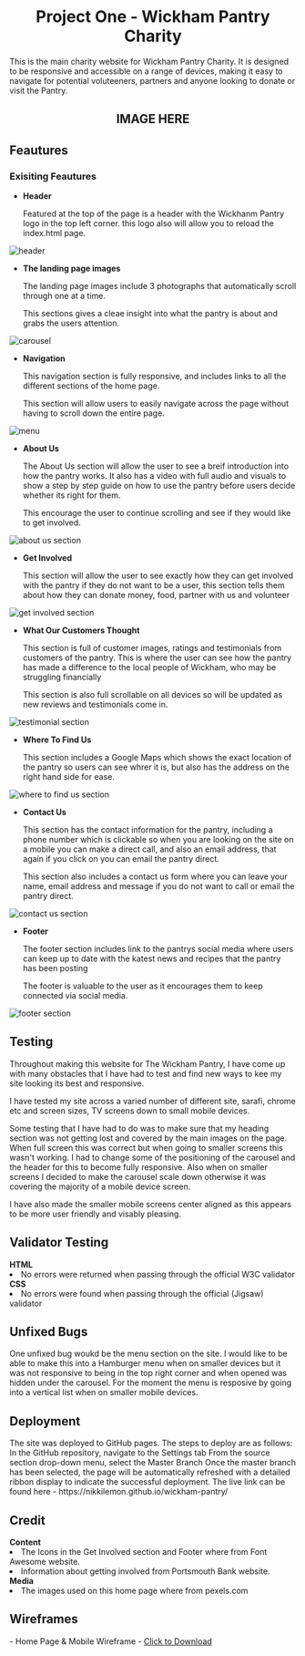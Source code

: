<h1 align="center">Project One - Wickham Pantry Charity</h1>

This is the main charity website for Wickham Pantry Charity. It is designed to be responsive and accessible on a range of devices, making it easy to navigate for potential voluteeners, partners and anyone looking to donate or visit the Pantry. 

<h2 align="center"> IMAGE HERE</h2>

<h2>Feautures</h2>

<h3>Exisiting Feautures</h3>
<ul>
<li><b>Header</b></li>
<p>Featured at the top of the page is a header with the Wickhanm Pantry logo in the top left corner. this logo also will allow you to reload the index.html page.</p>
</ul>
<img src="assets/images/header.png" alt="header" title="header title">


<ul>
<li><b>The landing page images</b>
</li>
<p>The landing page images include 3 photographs that automatically scroll through one at a time. 

This sections gives a cleae insight into what the pantry is about and grabs the users attention.</p>
</ul>

<img src="assets/images/carousel.png" alt="carousel" title="carousel">

<ul>
<li><b>Navigation</b>
</li>
<p>This navigation section is fully responsive, and includes links to all the different sections of the home page. 

This section will allow users to easily navigate across the page without having to scroll down the entire page.</p>
</ul>

<img src="assets/images/menu.png" alt="menu" title="menu">

<ul>
<li><b>About Us</b>
</li>
<p>The About Us section will allow the user to see a breif introduction into how the pantry works. It also has a video with full audio and visuals to show a step by step guide on how to use the pantry before users decide whether its right for them. 

This encourage the user to continue scrolling and see if they would like to get involved.</p>
</ul>

<img src="assets/images/about-us.png" alt="about us section" title="about us">

<ul>
<li><b>Get Involved</b>
</li>
<p>This section will allow the user to see exactly how they can get involved with the pantry if they do not want to be a user, this section tells them about how they can donate money, food, partner with us and volunteer</p>
</ul>

<img src="assets/images/get-involved.png" alt="get involved section" title="get involved">

<ul>
<li><b>What Our Customers Thought</b>
</li>
<p>This section is full of customer images, ratings and testimonials from customers of the pantry. This is where the user can see how the pantry has made a difference to the local people of Wickham, who may be struggling financially 

This section is also full scrollable on all devices so will be updated as new reviews and testimonials come in.</p>
</ul>

<img src="assets/images/testimonials.png" alt="testimonial section" title="testimonials">

<ul>
<li><b>Where To Find Us</b>
</li>
<p>This section includes a Google Maps which shows the exact location of the pantry so users can see whrer it is, but also has the address on the right hand side for ease. </p>
</ul>

<img src="assets/images/find-us.png" alt="where to find us section" title="find us">

<ul>
<li><b>Contact Us</b>
</li>
<p>This section has the contact information for the pantry, including a phone number which is clickable so when you are looking on the site on a mobile you can make a direct call, and also an email address, that again if you click on you can email the pantry direct. 

This section also includes a contact us form where you can leave your name, email address and message if you do not want to call or email the pantry direct.</p>
</ul>

<img src="assets/images/contact-us.png" alt="contact us section" title="contact us">

<ul>
<li><b>Footer</b>
</li>
<p>The footer section includes link to the pantrys social media where users can keep up to date with the katest news and recipes that the pantry has been posting

The footer is valuable to the user as it encourages them to keep connected via social media.</p>
</ul>

<img src="assets/images/footer.png" alt="footer section" title="footer">

<h2>Testing</h2>

Throughout making this website for The Wickham Pantry, I have come up with many obstacles that I have had to test and find new ways to kee my site looking its best and responsive. 

I have tested my site across a varied number of different site, sarafi, chrome etc and screen sizes, TV screens down to small mobile devices.

Some testing that I have had to do was to make sure that my heading section was not getting lost and covered by the main images on the page. When full screen this was correct but when going to smaller screens this wasn't working. I had to change some of the positioning of the carousel and the header for this to become fully responsive. Also when on smaller screens I decided to make the carousel scale down otherwise it was covering the majority of a mobile device screen. 

I have also made the smaller mobile screens center aligned as this appears to be more user friendly and visably pleasing. 

<h2>Validator Testing</h2>
<b>HTML</b>
<li>No errors were returned when passing through the official W3C validator</li>
<b>CSS</b>
<li>No errors were found when passing through the official (Jigsaw) validator</li>

<h2>Unfixed Bugs</h2>
<p>One unfixed bug woukd be the menu section on the site. I would like to be able to make this into a Hamburger menu when on smaller devices but it was not responsive to being in the top right corner and when opened was hidden under the carousel. For the moment the menu is resposive by going into a vertical list when on smaller mobile devices.</p>

<h2>Deployment</h2>
The site was deployed to GitHub pages. The steps to deploy are as follows:
In the GitHub repository, navigate to the Settings tab
From the source section drop-down menu, select the Master Branch
Once the master branch has been selected, the page will be automatically refreshed with a detailed ribbon display to indicate the successful deployment.
The live link can be found here - https://nikkilemon.github.io/wickham-pantry/ 


<h2>Credit</h2>
<b>Content</b>
<li>The Icons in the Get Involved section and Footer where from Font Awesome website.</li>
<li>Information about getting involved from Portsmouth Bank website.</li>
<b>Media</b>
<li>The images used on this home page where from pexels.com</li>



<h2>Wireframes</h2>
    - Home Page & Mobile Wireframe - <a href="assets/wireframes/wickham-pantry.pdf" download>Click to Download</a>